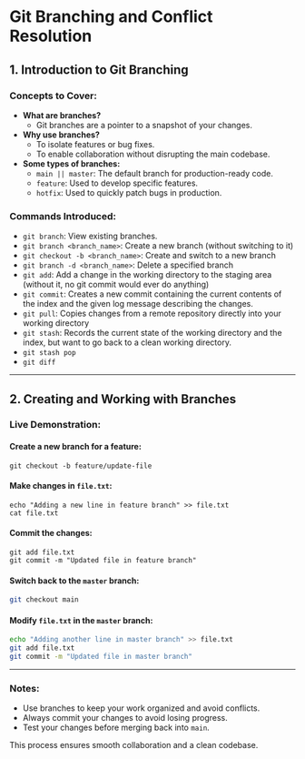 # Git Branching and Conflict Resolution

## 1. Introduction to Git Branching

### Concepts to Cover:
- **What are branches?**
  - Git branches are a pointer to a snapshot of your changes.
- **Why use branches?**
  - To isolate features or bug fixes.
  - To enable collaboration without disrupting the main codebase.
- **Some types of branches:**
  - `main || master`: The default branch for production-ready code.
  - `feature`: Used to develop specific features.
  - `hotfix`: Used to quickly patch bugs in production.

### Commands Introduced:
- `git branch`: View existing branches.
- `git branch <branch_name>`: Create a new branch (without switching to it)
- `git checkout -b <branch_name>`: Create and switch to a new branch
- `git branch -d <branch_name>`: Delete a specified branch
- `git add`:  Add a change in the working directory to the staging area (without it, no git commit would ever do anything)
- `git commit`: Creates a new commit containing the current contents of the index and the given log message describing the changes.
- `git pull`: Copies changes from a remote repository directly into your working directory
- `git stash`: Records the current state of the working directory and the index, but want to go back to a clean working directory.
- `git stash pop`
- `git diff`
---

## 2. Creating and Working with Branches

### Live Demonstration:

#### Create a new branch for a feature:
```
git checkout -b feature/update-file
```

#### Make changes in `file.txt`:
```
echo "Adding a new line in feature branch" >> file.txt
cat file.txt
```

#### Commit the changes:
```
git add file.txt
git commit -m "Updated file in feature branch"
```

#### Switch back to the `master` branch:
```bash
git checkout main
```

#### Modify `file.txt` in the `master` branch:
```bash
echo "Adding another line in master branch" >> file.txt
git add file.txt
git commit -m "Updated file in master branch"
```

---

### Notes:
- Use branches to keep your work organized and avoid conflicts.
- Always commit your changes to avoid losing progress.
- Test your changes before merging back into `main`.

This process ensures smooth collaboration and a clean codebase.

